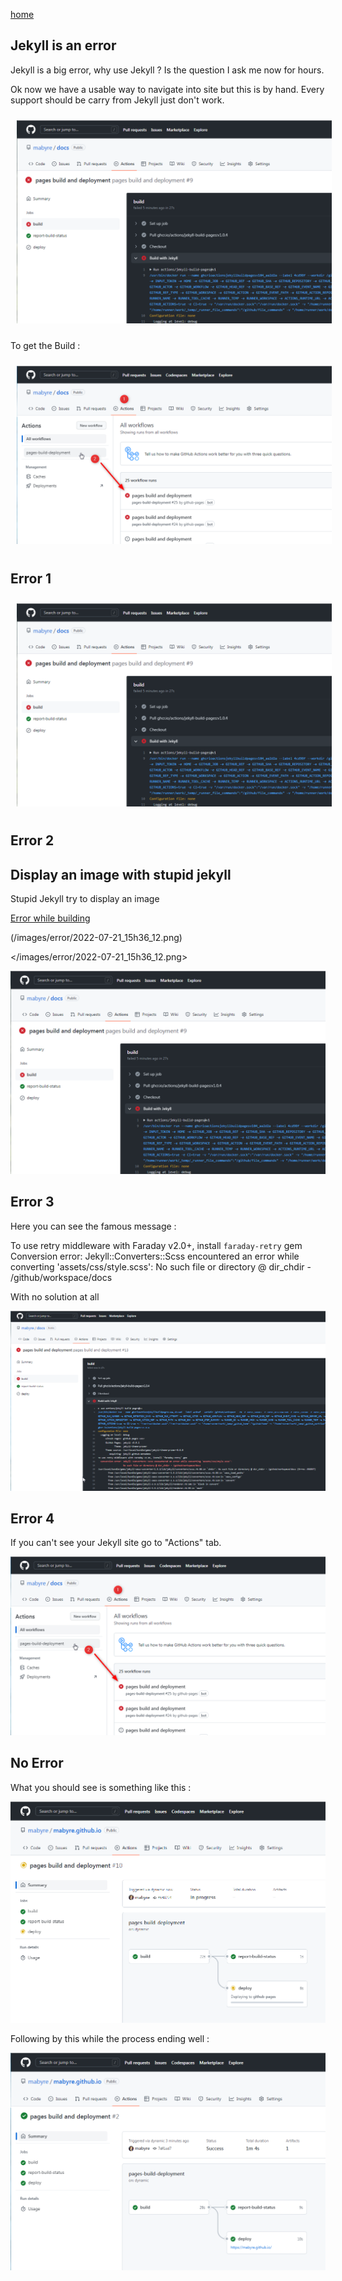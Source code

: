 [home](../home)

## Jekyll is an error

Jekyll is a big error, why use Jekyll ? Is the question I ask me now for hours.

Ok now we have a usable way to navigate into site but this is by hand. Every support should be carry from Jekyll just don't work.

<img style="margin: 10px" src="https://github.com/mabyre/mabyre.github.io/blob/master/images/error/2022-07-21_15h36_12.png" alt="Github Pages Settings" />

To get the Build :

<img style="margin: 10px" src="https://github.com/mabyre/docs/blob/master/images/2022-12-19_15h19_55.png" alt="Access to build" />

## Error 1

<img style="margin: 10px" src="https://github.com/mabyre/docs/blob/master/images/2022-07-21_15h36_12.png" alt="Error" />

## Error 2

## Display an image with stupid jekyll

Stupid Jekyll try to display an image

[Error while building](/images/error/2022-07-21_15h36_12.png)

(/images/error/2022-07-21_15h36_12.png)

</images/error/2022-07-21_15h36_12.png>

![Error while building](/images/error/2022-07-21_15h36_12.png)

## Error 3

Here you can see the famous message :

To use retry middleware with Faraday v2.0+, install `faraday-retry` gem
  Conversion error: Jekyll::Converters::Scss encountered an error while converting 'assets/css/style.scss':
                    No such file or directory @ dir_chdir - /github/workspace/docs

With no solution at all

![Error while building](/images/error/2022-07-21_16h02_29.png)

## Error 4

If you can't see your Jekyll site go to "Actions" tab.

![Error while building](/images/error/2022-12-19_15h19_55.png)

## No Error

What you should see is something like this :

![Error while building](/images/error/2022-12-22_15h58_45.png)

Following by this while the process ending well  :

![Error while building](/images/error/2022-12-22_15h52_06.png)
